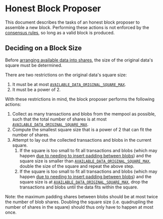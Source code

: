 # Honest Block Proposer

<!-- toc -->

This document describes the tasks of an honest block proposer to assemble a new block. Performing these actions is not enforced by the [consensus rules](./consensus.md), so long as a valid block is produced.

## Deciding on a Block Size

Before [arranging available data into shares](./data_structures.md#arranging-available-data-into-shares), the size of the original data's square must be determined.

There are two restrictions on the original data's square size:

1. It must be at most [`AVAILABLE_DATA_ORIGINAL_SQUARE_MAX`](./consensus.md#constants).
1. It must be a power of 2.

With these restrictions in mind, the block proposer performs the following actions:

1. Collect as many transactions and blobs from the mempool as possible, such that the total number of shares is at most [`AVAILABLE_DATA_ORIGINAL_SQUARE_MAX`](./consensus.md#constants).
1. Compute the smallest square size that is a power of 2 that can fit the number of shares.
1. Attempt to lay out the collected transactions and blobs in the current square.
    1. If the square is too small to fit all transactions and blobs (which may happen [due to needing to insert padding between blobs](../specs/data_square_layout.md)) and the square size is smaller than [`AVAILABLE_DATA_ORIGINAL_SQUARE_MAX`](./consensus.md#constants), double the size of the square and repeat the above step.
    1. If the square is too small to fit all transactions and blobs (which may happen [due to needing to insert padding between blobs](../specs/data_square_layout.md)) and the square size is at [`AVAILABLE_DATA_ORIGINAL_SQUARE_MAX`](./consensus.md#constants), drop the transactions and blobs until the data fits within the square.

Note: the maximum padding shares between blobs should be at most twice the number of blob shares. Doubling the square size (i.e. quadrupling the number of shares in the square) should thus only have to happen at most once.
